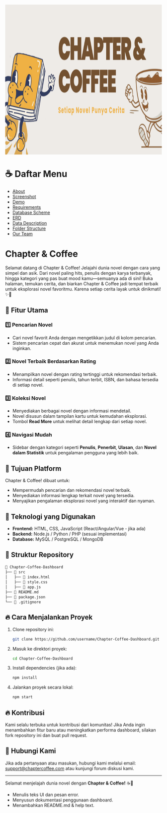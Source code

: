 <div align="center">
  <img width="1920" height="480" src="https://github.com/Adibun-jpg/MDS---Kelompok-5---Data-Novel/blob/main/Image/Header%20Chapter%20%26%20Coffee%20.png">
</div>

# ☕ Daftar Menu
- [About]((#chapter--coffee))
- [Screenshot](#camera-Screenshot)
- [Demo](#card_file_box-Demo)
- [Requirements](#exclamation-Requirements)
- [Database Scheme](#floppy_disk-Database-Scheme)
- [ERD](#rotating_light-ERD)
- [Data Description](#heavy_check_mark-Data-Description)
- [Folder Structure](#open_file_folder-Folder-Structure)
- [Our Team](#heavy_heart_exclamation-Our-Team)


# Chapter & Coffee
Selamat datang di Chapter & Coffee! Jelajahi dunia novel dengan cara yang simpel dan asik. Dari novel paling hits, penulis dengan karya terbanyak, hingga kategori yang pas buat mood kamu—semuanya ada di sini! Buka halaman, temukan cerita, dan biarkan Chapter & Coffee jadi tempat terbaik untuk eksplorasi novel favoritmu. Karena setiap cerita layak untuk dinikmati! ✨📖

## 📌 Fitur Utama

### 1️⃣ Pencarian Novel
- Cari novel favorit Anda dengan mengetikkan judul di kolom pencarian.
- Sistem pencarian cepat dan akurat untuk menemukan novel yang Anda inginkan.

### 2️⃣ Novel Terbaik Berdasarkan Rating
- Menampilkan novel dengan rating tertinggi untuk rekomendasi terbaik.
- Informasi detail seperti penulis, tahun terbit, ISBN, dan bahasa tersedia di setiap novel.

### 3️⃣ Koleksi Novel
- Menyediakan berbagai novel dengan informasi mendetail.
- Novel disusun dalam tampilan kartu untuk kemudahan eksplorasi.
- Tombol **Read More** untuk melihat detail lengkap dari setiap novel.

### 4️⃣ Navigasi Mudah
- Sidebar dengan kategori seperti **Penulis**, **Penerbit**, **Ulasan**, dan **Novel dalam Statistik** untuk pengalaman pengguna yang lebih baik.

## 🎯 Tujuan Platform
Chapter & Coffee! dibuat untuk:
- Mempermudah pencarian dan rekomendasi novel terbaik.
- Menyediakan informasi lengkap terkait novel yang tersedia.
- Menyajikan pengalaman eksplorasi novel yang interaktif dan nyaman.

## 🚀 Teknologi yang Digunakan
- **Frontend:** HTML, CSS, JavaScript (React/Angular/Vue - jika ada)
- **Backend:** Node.js / Python / PHP (sesuai implementasi)
- **Database:** MySQL / PostgreSQL / MongoDB

## 📂 Struktur Repository
```
📂 Chapter-Coffee-Dashboard
├── 📁 src
│   ├── 📄 index.html
│   ├── 📄 style.css
│   ├── 📄 app.js
├── 📄 README.md
├── 📄 package.json
└── 📄 .gitignore
```

## 🔥 Cara Menjalankan Proyek
1. Clone repository ini:
   ```sh
   git clone https://github.com/username/Chapter-Coffee-Dashboard.git
   ```
2. Masuk ke direktori proyek:
   ```sh
   cd Chapter-Coffee-Dashboard
   ```
3. Install dependencies (jika ada):
   ```sh
   npm install
   ```
4. Jalankan proyek secara lokal:
   ```sh
   npm start
   ```

## 🔥 Kontribusi
Kami selalu terbuka untuk kontribusi dari komunitas! Jika Anda ingin menambahkan fitur baru atau meningkatkan performa dashboard, silakan fork repository ini dan buat pull request.

## 📩 Hubungi Kami
Jika ada pertanyaan atau masukan, hubungi kami melalui email: support@chaptercoffee.com atau kunjungi forum diskusi kami.

---
Selamat menjelajah dunia novel dengan **Chapter & Coffee!** ☕📖





- Menulis teks UI dan pesan error.
- Menyusun dokumentasi penggunaan dashboard.
- Menambahkan README.md & help text.
